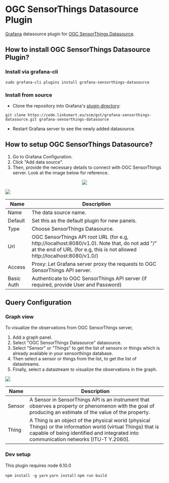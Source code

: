 # OGC SensorThings Datasource Plugin
[Grafana](http://grafana.org/) datasource plugin for [OGC SensorThings Datasource](http://developers.sensorup.com/docs/).

## How to install OGC SensorThings Datasource Plugin?

### Install via grafana-cli
```
sudo grafana-cli plugins install grafana-sensorthings-datasource
```

### Install from source

* Clone the repository into Grafana's [plugin directory](http://docs.grafana.org/plugins/installation/#grafana-plugin-directory):
```
git clone https://code.linksmart.eu/scm/gst/grafana-sensorthings-datasource.git grafana-sensorthings-datasource
```
* Restart Grafana server to see the newly added datasource.

## How to setup OGC SensorThings Datasource?

1. Go to Grafana Configuration.
2. Click "Add data source".
3. Then, provide the necessary details to connect with OGC SensorThings server. Look at the image below for reference.

<p align="center">
  <img src="https://code.linksmart.eu/projects/GST/repos/grafana-sensorthings-datasource/raw/img/datasource_setup.png">
</p>

![](https://code.linksmart.eu/projects/GST/repos/grafana-sensorthings-datasource/raw/img/datasource_setup.png)

Name | Description
------------ | -------------
Name | The data source name.
Default | Set this as the default plugin for new panels.
Type | Choose SensorThings Datasource.
Url | OGC SensorThings API root URL (for e.g, http://localhost:8080/v1.0). Note that, do not add "/" at the end of URL (for e.g, this is not allowed http://localhost:8080/v1.0/)
Access | Proxy: Let Grafana server proxy the requests to OGC SensorThings API server.
Basic Auth | Authenticate to OGC SensorThings API server (if required, provide User and Password)

## Query Configuration

### Graph view
To visualize the observations from OGC SensorThings server,

1. Add a graph panel.
2. Select "OGC SensorThings Datasource" datasource.
3. Select "Sensor" or "Things" to get the list of sensors or things which is already available in your sensorthings database.
4. Then select a sensor or things from the list, to get the list of datastreams.
5. Finally, select a datastream to visualize the observations in the graph.

![](https://code.linksmart.eu/projects/GST/repos/grafana-sensorthings-datasource/raw/img/graph_demo.gif)


Name | Description
------------ | -------------
Sensor | A Sensor in SensorThings API is an instrument that observes a property or phenomenon with the goal of producing an estimate of the value of the property.
Thing | A Thing is an object of the physical world (physical Things) or the information world (virtual Things) that is capable of being identified and integrated into communication networks [ITU-T Y.2060].

### Dev setup

This plugin requires node 6.10.0

`npm install -g yarn`
`yarn install`
`npm run build`
